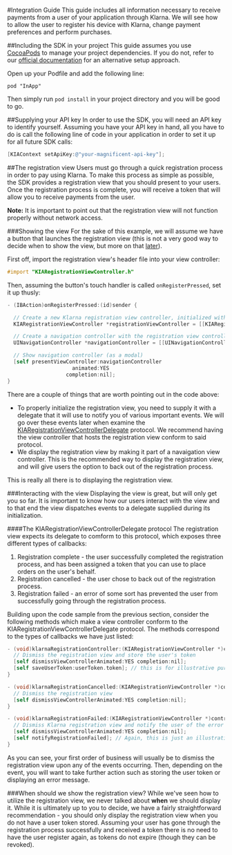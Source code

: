 #Integration Guide
This guide includes all information necessary to receive payments from a user of your application through Klarna. We will see how to allow the user to register his device with Klarna, change payment preferences and perform purchases.

##Including the SDK in your project
This guide assumes you use [CocoaPods](http://cocoapods.org) to manage your project dependencies. If you do not, refer to our [official documentation](http://this_should_be_some_valid_link) for an alternative setup approach.

Open up your Podfile and add the following line:

    pod "InApp"

Then simply run `pod install` in your project directory and you will be good to go.

##Supplying your API key
In order to use the SDK, you will need an API key to identify yourself. Assuming you have your API key in hand, all you have to do is call the following line of code in your application in order to set it up for all future SDK calls:

```objective-c
[KIAContext setApiKey:@"your-magnificent-api-key"];
```

##The registration view
Users must go through a quick registration process in order to pay using Klarna. To make this process as simple as possible, the SDK provides a registration view that you should present to your users. Once the registration process is complete, you will receive a token that will allow you to receive payments from the user.

**Note:** It is important to point out that the registration view will not function properly without network access.

###Showing the view
For the sake of this example, we will assume we have a button that launches the registration view (this is not a very good way to decide when to show the view, but more on that [later](#when_to_show_registration)).

First off, import the registration view's header file into your view controller:

```objective-c
#import "KIARegistrationViewController.h"
```

Then, assuming the button's touch handler is called `onRegisterPressed`, set it up thusly:

```objective-c
- (IBAction)onRegisterPressed:(id)sender {

  // Create a new Klarna registration view controller, initialized with the containing controller as event-handler
  KIARegistrationViewController *registrationViewController = [[KIARegistrationViewController alloc] initWithDelegate:self];

  // Create a navigation controller with the registration view controller as its root view controller
  UINavigationController *navigationController = [[UINavigationController alloc] initWithRootViewController:registrationViewController];

  // Show navigation controller (as a modal)
  [self presentViewController:navigationController
                     animated:YES
                   completion:nil];
}
```

There are a couple of things that are worth pointing out in the code above:
- To properly initialize the registration view, you need to supply it with a delegate that it will use to notify you of various important events. We will go over these events later when examine the [KIARegistrationViewControllerDelegate](#kia_registration_view_controller_delegate) protocol. We recommend having the view controller that hosts the registration view conform to said protocol.
- We display the registration view by making it part of a navaigation view controller. This is the recommended way to display the registration view, and will give users the option to back out of the registration process.

This is really all there is to displaying the registration view.

###Interacting with the view
Displaying the view is great, but will only get you so far. It is important to know how our users interact with the view and to that end the view dispatches events to a delegate supplied during its initialization.

<a name="kia_registration_view_controller_delegate"></a>
####The KIARegistrationViewControllerDelegate protocol
The registration view expects its delegate to comform to this protocol, which exposes three different types of callbacks:

1. Registration complete - the user successfully completed the registration process, and has been assigned a token that you can use to place orders on the user's behalf.
2. Registration cancelled - the user chose to back out of the registration process.
3. Registration failed - an error of some sort has prevented the user from successfully going through the registration process.

Building upon the code sample from the previous section, consider the following methods which make a view controller conform to the KIARegistrationViewControllerDelegate protocol. The methods correspond to the types of callbacks we have just listed:

```objective-c
- (void)klarnaRegistrationController:(KIARegistrationViewController *)controller didFinishWithUserToken:(KIAToken *)userToken {
  // Dismiss the registration view and store the user's token
  [self dismissViewControllerAnimated:YES completion:nil];
  [self saveUserToken:userToken.token]; // this is for illustrative purposes, we do not supply this method
}

- (void)klarnaRegistrationCancelled:(KIARegistrationViewController *)controller {
  // Dismiss the registration view
  [self dismissViewControllerAnimated:YES completion:nil];
}

- (void)klarnaRegistrationFailed:(KIARegistrationViewController *)controller {
  // Dismiss Klarna registration view and notify the user of the error
  [self dismissViewControllerAnimated:YES completion:nil];
  [self notifyRegistrationFailed]; // Again, this is just an illustration
}

```

As you can see, your first order of business will usually be to dismiss the registration view upon any of the events occurring. Then, depending on the event, you will want to take further action such as storing the user token or displaying an error message.

<a name="when_to_show_registration"></a>
###When should we show the registration view?
While we've seen how to utilize the registration view, we never talked about **when** we should display it. While it is ultimately up to you to decide, we have a fairly straightforward recommendation - you should only display the registration view when you do not have a user token stored. Assuming your user has gone through the registration process successfully and received a token there is no need to have the user register again, as tokens do not expire (though they can be revoked).